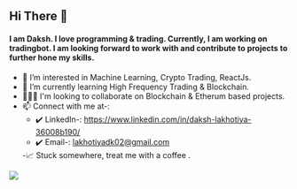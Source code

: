  ## Hi There 👋 
 #### I am Daksh. I love programming & trading. Currently, I am working on tradingbot.  I am looking forward to work with and contribute to projects to further hone my skills.
 
- 👀 I’m interested in Machine Learning, Crypto Trading, ReactJs.
- 🌱 I’m currently learning High Frequency Trading & Blockchain.
- 🧑‍🤝‍🧑 I'm looking to collaborate on Blockchain & Etherum based projects.
- 📫 Connect with me at-:<ul><li>✔️ LinkedIn-: <a href="https://www.linkedin.com/in/daksh-lakhotiya-36008b190/">https://www.linkedin.com/in/daksh-lakhotiya-36008b190/</a></li><li>✔️ Email-: <a>lakhotiyadk02@gmail.com</a></li></ul>
-📈 Stuck somewhere, treat me with a coffee .
<img src="https://github-readme-stats.vercel.app/api?username=daksh890&&show_icons=true&title_color=ffffff&icon_color=bb2acf&text_color=daf7dc&bg_color=151515">


<!---
daksh890/daksh890 is a ✨ special ✨ repository because its `README.md` (this file) appears on your GitHub profile.
You can click the Preview link to take a look at your changes.
--->
